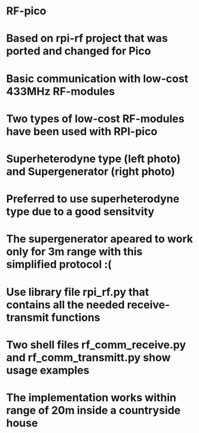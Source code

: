 # RF-pico
# Based on rpi-rf project that was ported and changed for Pico 
# Basic communication with low-cost 433MHz RF-modules
# Two types of low-cost RF-modules have been used with RPI-pico
# Superheterodyne type (left photo) and Supergenerator (right photo)
# Preferred to use superheterodyne type due to a good sensitvity
# The supergenerator apeared to work only for 3m range with this simplified protocol :(

# Use library file rpi_rf.py that contains all the needed receive-transmit functions
# Two shell files rf_comm_receive.py and rf_comm_transmitt.py show usage examples 

# The implementation works within range of 20m inside a countryside house
